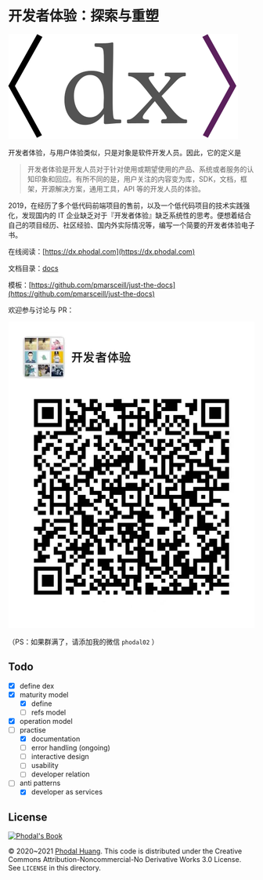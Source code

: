 # 开发者体验：探索与重塑

![Logo](resources/dx.svg)

开发者体验，与用户体验类似，只是对象是软件开发人员。因此，它的定义是

> 开发者体验是开发人员对于针对使用或期望使用的产品、系统或者服务的认知印象和回应。有所不同的是，用户关注的内容变为库，SDK，文档，框架，开源解决方案，通用工具，API 等的开发人员的体验。

2019，在经历了多个低代码前端项目的售前，以及一个低代码项目的技术实践强化，发现国内的 IT 企业缺乏对于『开发者体验』缺乏系统性的思考。便想着结合自己的项目经历、社区经验、国内外实际情况等，编写一个简要的开发者体验电子书。

在线阅读：[https://dx.phodal.com](https://dx.phodal.com)

文档目录：[docs](./docs)

模板：[https://github.com/pmarsceill/just-the-docs](https://github.com/pmarsceill/just-the-docs)

欢迎参与讨论与 PR：

![Wechat QRCode](image/qrcode.jpg)

（PS：如果群满了，请添加我的微信 `phodal02` ）

## Todo

 - [x] define dex
 - [x] maturity model
   - [x] define
   - [ ] refs model
 - [x] operation model
 - [ ] practise
   - [x] documentation
   - [ ] error handling (ongoing)
   - [ ] interactive design
   - [ ] usability
   - [ ] developer relation
 - [ ] anti patterns
   - [x] developer as services
   
## License

[![Phodal's Book](http://brand.phodal.com/shields/book-small.svg)](https://www.phodal.com/)

© 2020~2021 [Phodal Huang](https://www.phodal.com). This code is distributed under the Creative Commons Attribution-Noncommercial-No Derivative Works 3.0  License. See `LICENSE` in this directory.
